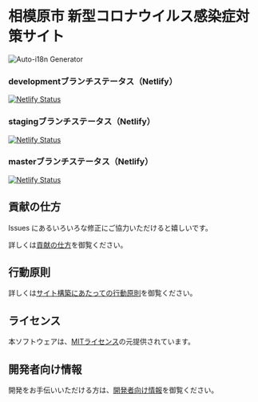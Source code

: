 # 相模原市 新型コロナウイルス感染症対策サイト
![Auto-i18n Generator](https://github.com/Murayu0225/covid19/workflows/Auto-i18n%20Generator/badge.svg)
### developmentブランチステータス（Netlify）
[![Netlify Status](https://api.netlify.com/api/v1/badges/4261c080-decb-4f4a-ac12-7dbbba702b26/deploy-status)](https://app.netlify.com/sites/dev-sagamihara-stopcovid19/deploys)
### stagingブランチステータス（Netlify）
[![Netlify Status](https://api.netlify.com/api/v1/badges/cf494bd6-2f1b-4c0a-9e56-5ec898c259be/deploy-status)](https://app.netlify.com/sites/stg-sagamihara-stopcovid19/deploys)
### masterブランチステータス（Netlify）
[![Netlify Status](https://api.netlify.com/api/v1/badges/9910630e-2d39-45eb-a501-c93b9ba17836/deploy-status)](https://app.netlify.com/sites/sagamihara-stopcovid19/deploys)

## 貢献の仕方
Issues にあるいろいろな修正にご協力いただけると嬉しいです。

詳しくは[貢献の仕方](./CONTRIBUTING.md)を御覧ください。

## 行動原則
詳しくは[サイト構築にあたっての行動原則](./CODE_OF_CONDUCT.md)を御覧ください。

## ライセンス
本ソフトウェアは、[MITライセンス](./LICENSE.txt)の元提供されています。

## 開発者向け情報

開発をお手伝いいただける方は、[開発者向け情報](./FOR_DEVELOPERS.md)を御覧ください。
